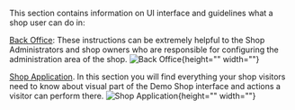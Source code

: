 This section contains information on UI interface and guidelines what a shop user can do in:

[Back Office](https://documentation.spryker.com/v4/docs/general-back-office-overview): These instructions can be extremely helpful to the Shop Administrators and shop owners who are responsible for configuring the administration area of the shop.
![Back Office](https://spryker.s3.eu-central-1.amazonaws.com/docs/User+Guides/admin-interface.png){height="" width=""}

[Shop Application](https://documentation.spryker.com/v4/docs/about-shop-user-guide). In this section you will find everything your shop visitors need to know about visual part of the Demo Shop interface and actions a visitor can perform there.
![Shop Application](https://spryker.s3.eu-central-1.amazonaws.com/docs/User+Guides/shop-application.png){height="" width=""}